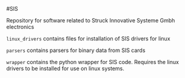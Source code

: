 #SIS

Repository for software related to Struck Innovative Systeme Gmbh electronics

`linux_drivers` contains files for installation of SIS drivers for linux

`parsers` contains parsers for binary data from SIS cards

`wrapper` contains the python wrapper for SIS code. Requires the linux drivers
to be installed for use on linux systems.
